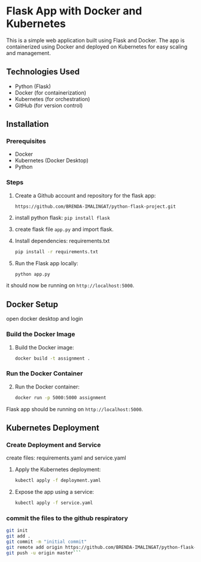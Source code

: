 # Flask App with Docker and Kubernetes

This is a simple web application built using Flask and Docker. The app is containerized using Docker and deployed on Kubernetes for easy scaling and management.

## Technologies Used
- Python (Flask)
- Docker (for containerization)
- Kubernetes (for orchestration)
- GitHub (for version control)

## Installation

### Prerequisites
- Docker
- Kubernetes (Docker Desktop)
- Python

### Steps
1. Create a Github account and repository for the flask app:
    ```
    https://github.com/BRENDA-IMALINGAT/python-flask-project.git
    ```

2. install python flask:
   ```pip install flask```
   
4. create flask file
  ```app.py```
and import flask.

5. Install dependencies:
   requirements.txt
    ```bash
    pip install -r requirements.txt
    ```

6. Run the Flask app locally:
    ```bash
    python app.py
    ```
it should now be running on `http://localhost:5000`.

## Docker Setup
open docker desktop and login 

### Build the Docker Image
1. Build the Docker image:
    ```bash
    docker build -t assignment .
    ```

### Run the Docker Container
2. Run the Docker container:
    ```bash
    docker run -p 5000:5000 assignment
    ```
Flask app should be running on `http://localhost:5000`.

## Kubernetes Deployment

### Create Deployment and Service
create files: requirements.yaml and service.yaml
1. Apply the Kubernetes deployment:
    ```bash
    kubectl apply -f deployment.yaml
    ```

2. Expose the app using a service:
    ```bash
    kubectl apply -f service.yaml
    ```

### commit the files to the github respiratory
```bash
git init
git add .
git commit -m "initial commit"
git remote add origin https://github.com/BRENDA-IMALINGAT/python-flask-project.git
git push -u origin master```


